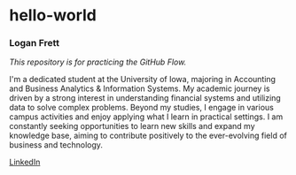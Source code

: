 # hello-world
### Logan Frett
*This repository is for practicing the GitHub Flow.*

I'm a dedicated student at the University of Iowa, majoring in Accounting and Business Analytics & Information Systems. My academic journey is driven by a strong interest in understanding financial systems and utilizing data to solve complex problems. Beyond my studies, I engage in various campus activities and enjoy applying what I learn in practical settings. I am constantly seeking opportunities to learn new skills and expand my knowledge base, aiming to contribute positively to the ever-evolving field of business and technology.

[LinkedIn](www.linkedin.com/in/logan-frett)
